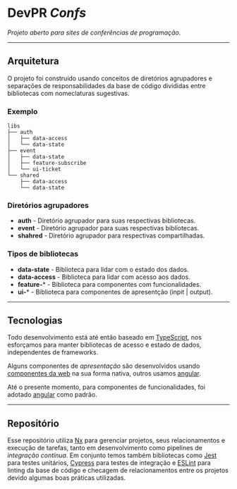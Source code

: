 # **DevPR** _Confs_

_Projeto aberto para sites de conferências de programação._

---

## Arquitetura

O projeto foi construído usando conceitos de diretórios agrupadores e separações de responsabilidades da base de código divididas entre bibliotecas com nomeclaturas sugestivas.

### Exemplo


```
libs
├── auth
│   ├── data-access
│   └── data-state
├── event
│   ├── data-state
│   ├── feature-subscribe
│   └── ui-ticket
└── shared
    ├── data-access
    └── data-state
```

### Diretórios agrupadores

- **auth** - Diretório agrupador para suas respectivas bibliotecas.
- **event** - Diretório agrupador para suas respectivas bibliotecas.
- **shahred** - Diretório agrupador para respectivas compartilhadas.

### Tipos de bibliotecas

- **data-state** - Biblioteca para lidar com o estado dos dados.
- **data-access** - Biblioteca para lidar com acesso aos dados.
- **feature-*** - Biblioteca para componentes com funcionalidades.
- **ui-*** - Biblioteca para componentes de apresentção (inpit | output).

---

## Tecnologias

Todo desenvolvimento está até então baseado em [TypeScript](https://www.typescriptlang.org/), nos esforçamos para manter bibliotecas de acesso e estado de dados, independentes de frameworks.

Alguns componentes de _apresentação_ são desenvolvidos usando [componentes da web](https://html.spec.whatwg.org/dev/custom-elements.html#custom-elements) na sua forma nativa, outros usamos [angular](https://angular.io/).

Até o presente momento, para componentes de funcionalidades, foi adotado [angular](https://angular.io/) como padrão.


---

## Repositório

Esse repositório utiliza [Nx](https://nx.dev) para gerenciar projetos, seus relacionamentos e execução de tarefas, tanto em desenvolvimento como pipelines de _integração contínua_. Em conjunto temos também bibliotecas como [Jest](https://jestjs.io/) para testes unitários, [Cypress](https://www.cypress.io/) para testes de integração e [ESLint](https://eslint.org/) para linting da base de código e checagem de relacionamentos entre os projetos devido algumas boas práticas utilizadas.

